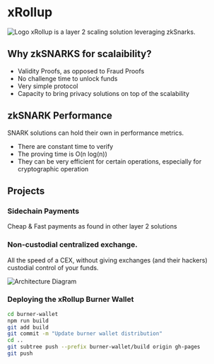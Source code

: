 # xRollup
![Logo](https://docs.google.com/uc?id=1LQGnOGaufOhiqpFT4jEpm0D-zsV004XL)
xRollup is a layer 2 scaling solution leveraging zkSnarks.

## Why zkSNARKS for scalaibility?
- Validity Proofs, as opposed to Fraud Proofs
- No challenge time to unlock funds
- Very simple protocol
- Capacity to bring privacy solutions on top of the scalability

## zkSNARK Performance
SNARK solutions can hold their own in performance metrics.
- There are constant time to verify
- The proving time is O(n log(n))
- They can be very efficient for certain operations, especially for cryptographic operation

## Projects
### Sidechain Payments
Cheap & Fast payments as found in other layer 2 solutions

### Non-custodial centralized exchange.
All the speed of a CEX, without giving exchanges (and their hackers) custodial control of your funds.

![Architecture Diagram](https://docs.google.com/uc?id=1HJa9jnb2yEYsP9xcIPQsgm0pWWrr7ysM)

### Deploying the xRollup Burner Wallet

```sh
cd burner-wallet
npm run build
git add build
git commit -m "Update burner wallet distribution"
cd ..
git subtree push --prefix burner-wallet/build origin gh-pages
git push
```
